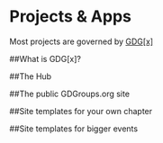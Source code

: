# Projects & Apps

Most projects are governed by [GDG[x]](http://github.com/gdg-x)

##What is GDG[x]?

##The Hub

##The public GDGroups.org site

##Site templates for your own chapter

##Site templates for bigger events




